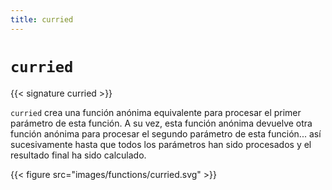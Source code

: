 ```yaml
---
title: curried
---
```


# `curried`

{{< signature curried >}}

`curried` crea una función anónima equivalente para procesar el primer parámetro de esta función.
A su vez, esta función anónima devuelve otra función anónima para procesar el segundo parámetro de esta función... así sucesivamente hasta que todos los parámetros han sido procesados y el resultado final ha sido calculado.

{{< figure src="images/functions/curried.svg" >}}
